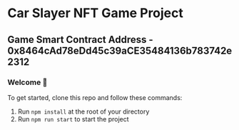 # Car Slayer NFT Game Project

## Game Smart Contract Address - 0x8464cAd78eDd45c39aCE35484136b783742e2312

### **Welcome 👋**
To get started, clone this repo and follow these commands:

1. Run `npm install` at the root of your directory
2. Run `npm run start` to start the project
